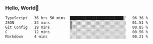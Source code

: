 
### Hello, World🐤

<!--START_SECTION:waka-->

```txt
TypeScript   36 hrs 50 mins  ████████████████████████░   96.36 %
JSON         34 mins         ▒░░░░░░░░░░░░░░░░░░░░░░░░   01.51 %
Git Config   19 mins         ▒░░░░░░░░░░░░░░░░░░░░░░░░   00.85 %
C            12 mins         ░░░░░░░░░░░░░░░░░░░░░░░░░   00.56 %
Markdown     4 mins          ░░░░░░░░░░░░░░░░░░░░░░░░░   00.21 %
```

<!--END_SECTION:waka-->
